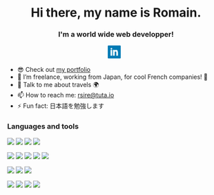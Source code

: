 <h1 align="center">Hi there, my name is Romain.</h1>
<h3 align="center">I'm a world wide web developper!</h3>

<p align='center'>
  <a href="https://www.linkedin.com/in/romainsire/"><img height="30" src="https://github.com/RomainSire/RomainSire/blob/main/img/linkedin.png"></a>&nbsp;&nbsp;
</p>

- :sunglasses: Check out [my portfolio](https://romainsire.com/)
- :seedling: I’m freelance, working from Japan, for cool French companies! 🙂
- :speech_balloon: Talk to me about travels :earth_africa:
- :mailbox: How to reach me: [rsire@tuta.io](mailto:rsire@tuta.io)
- :zap: Fun fact: 日本語を勉強します


### Languages and tools
![](https://img.shields.io/badge/typescript%20-%23007ACC.svg?&style=for-the-badge&logo=typescript&logoColor=white)
![](https://img.shields.io/badge/javascript%20-%23323330.svg?&style=for-the-badge&logo=javascript&logoColor=%23F7DF1E)
![](https://img.shields.io/badge/html5%20-%23E34F26.svg?&style=for-the-badge&logo=html5&logoColor=white)
![](https://img.shields.io/badge/css3%20-%231572B6.svg?&style=for-the-badge&logo=css3&logoColor=white)


![](https://img.shields.io/badge/react-%234ad5fe.svg?&style=for-the-badge&logo=react&logoColor=white)
![](https://img.shields.io/badge/NextJs-%000000.svg?&style=for-the-badge&logo=next-dot-js&logoColor=white)
![](https://img.shields.io/badge/angular%20-%23DD0031.svg?&style=for-the-badge&logo=angular&logoColor=white)
![](https://img.shields.io/badge/vuejs-%2335495e.svg?style=for-the-badge&logo=vue-dot-js&logoColor=%234FC08D)
![](https://img.shields.io/badge/SASS%20-hotpink.svg?&style=for-the-badge&logo=SASS&logoColor=white)

![](https://img.shields.io/badge/node.js-%2343853D.svg?style=for-the-badge&logo=node-dot-js&logoColor=white")
![](https://img.shields.io/badge/mysql-%2300f.svg?&style=for-the-badge&logo=mysql&logoColor=white)
![](https://img.shields.io/badge/MongoDB-%234ea94b.svg?&style=for-the-badge&logo=mongodb&logoColor=white)

![](https://img.shields.io/badge/git%20-%23F05033.svg?&style=for-the-badge&logo=git&logoColor=white)
![](https://img.shields.io/badge/docker%20-%230db7ed.svg?&style=for-the-badge&logo=docker&logoColor=white)
![](https://img.shields.io/badge/Linux-%23FFA500.svg?&style=for-the-badge&logo=linux&logoColor=white)
![](https://img.shields.io/badge/figma-%23F24E1E.svg?style=for-the-badge&logo=figma&logoColor=white)

